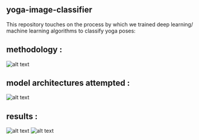 ## yoga-image-classifier
This repository touches on the process by which we trained deep learning/ machine learning algorithms to classify yoga poses:

## methodology :
![alt text](https://raw.githubusercontent.com/jay-uChicago/yoga-image-classifier/master/references/Methodology.png)

## model architectures attempted :
![alt text](https://raw.githubusercontent.com/jay-uChicago/yoga-image-classifier/master/references/Model%20Performance.png)

## results :
![alt text](https://raw.githubusercontent.com/jay-uChicago/yoga-image-classifier/master/references/Results.png)
![alt text](https://raw.githubusercontent.com/jay-uChicago/yoga-image-classifier/master/references/Errors.png)



